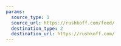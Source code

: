 ```yaml
---
params:
  source_type: 1
  source_url: https://rushkoff.com/feed/
  destination_type: 2
  destination_url: https://rushkoff.com/
---
```

